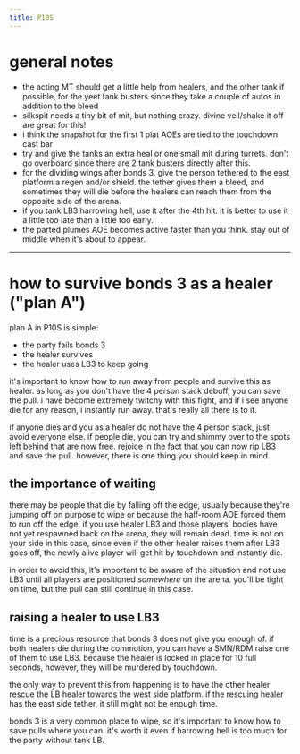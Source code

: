 ```yaml
---
title: P10S
---
```


# general notes
- the acting MT should get a little help from healers, and the other tank if possible, for the yeet tank busters since they take a couple of autos in addition to the bleed
- silkspit needs a tiny bit of mit, but nothing crazy. divine veil/shake it off are great for this!
- i think the snapshot for the first 1 plat AOEs are tied to the touchdown cast bar
- try and give the tanks an extra heal or one small mit during turrets. don't go overboard since there are 2 tank busters directly after this.
- for the dividing wings after bonds 3, give the person tethered to the east platform a regen and/or shield. the tether gives them a bleed, and sometimes they will die before the healers can reach them from the opposite side of the arena.
- if you tank LB3 harrowing hell, use it after the 4th hit. it is better to use it a little too late than a little too early.
- the parted plumes AOE becomes active faster than you think. stay out of middle when it's about to appear.
---

# how to survive bonds 3 as a healer ("plan A")
plan A in P10S is simple:
- the party fails bonds 3
- the healer survives
- the healer uses LB3 to keep going

it's important to know how to run away from people and survive this as healer. as long as you don't have the 4 person stack debuff, you can save the pull. i have become extremely twitchy with this fight, and if i see anyone die for any reason, i instantly run away. that's really all there is to it.

if anyone dies and you as a healer do not have the 4 person stack, just avoid everyone else. if people die, you can try and shimmy over to the spots left behind that are now free. rejoice in the fact that you can now rip LB3 and save the pull. however, there is one thing you should keep in mind.

## the importance of waiting
there may be people that die by falling off the edge, usually because they're jumping off on purpose to wipe or because the half-room AOE forced them to run off the edge. if you use healer LB3 and those players' bodies have not yet respawned back on the arena, they will remain dead. time is not on your side in this case, since even if the other healer raises them after LB3 goes off, the newly alive player will get hit by touchdown and instantly die.

in order to avoid this, it's important to be aware of the situation and not use LB3 until all players are positioned *somewhere* on the arena. you'll be tight on time, but the pull can still continue in this case.

## raising a healer to use LB3
time is a precious resource that bonds 3 does not give you enough of. if both healers die during the commotion, you can have a SMN/RDM raise one of them to use LB3. because the healer is locked in place for 10 full seconds, however, they will be murdered by touchdown.

the only way to prevent this from happening is to have the other healer rescue the LB healer towards the west side platform. if the rescuing healer has the east side tether, it still might not be enough time.

bonds 3 is a very common place to wipe, so it's important to know how to save pulls where you can. it's worth it even if harrowing hell is too much for the party without tank LB.